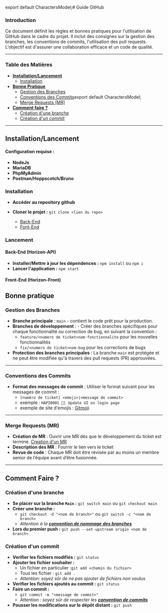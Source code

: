 export default CharactersModel;# Guide GitHub

### Introduction

Ce document définit les règles et bonnes pratiques pour l'utilisation de GitHub dans le cadre du projet. Il inclut des consignes sur la gestion des branches, les conventions de commits, l'utilisation des pull requests. L'objectif est d'assurer une collaboration efficace et un code de qualité.

---

### Table des Matières

- **[Installation/Lancement](#installationlancement)**
  - [Installation](#installation)
- **[Bonne Pratique](#bonne-pratique)**
  - [Gestion des Branches](#gestion-des-branches)
  - [Conventions des Commits](#conventions-des-commits)export default CharactersModel;
  - [Merge Requests (MR)](#merge-requests-mr)
- **[Comment faire ?](#comment-faire-)**
  - [Création d'une branche](#création-dun-branche)
  - [Création d'un commit](#création-dun-commit)

---

## Installation/Lancement

#### Configuration requise :

- **NodeJs**
- **MariaDB**
- **PhpMyAdmin**
- **Postman/Hoppscotch/Bruno**

### Installation

- **Accéder au repository github**
- **Cloner le projet :** `git clone <lien du repo>`

  - [Back-End](https://github.com/Godlonx/Horizon-API.git)
  - [Font-End](https://github.com/Godlonx/Horizon-Front.git)

### Lancement

#### Back-End (Horizon-API)

- **Installer/Mettre à jour les dépendences :** `npm install` ou `npm i`
- **Lancer l'application :** `npm start`

#### Front-End (Horizon-Front)

## Bonne pratique

### Gestion des Branches

- **Branche principale** : `main` - contient le code prêt pour la production.
- **Branches de développement** : - Créer des branches spécifiques pour chaque fonctionnalité ou correction de bug, en suivant la convention :
  - `feature/<numero de ticket>nom-fonctionnalite` pour les nouvelles fonctionnalités
  - `fix/<numero de ticket>nom-bug` pour les corrections de bugs
- **Protection des branches principales** : La branche `main` est protégée et ne peut être modifiée qu'à travers des pull requests (PR) approuvées.

---

### Conventions des Commits

- **Format des messages de commit** : Utiliser le format suivant pour les messages de commit :
  - `[numéro de ticket] <emoji>|<message de commit>`
  - exemple : `HAPI0001 💄| Update UI on login page`
  - exemple de site d'emojis : [Gitmoji](https://gitmoji.dev/)

---

### Merge Requests (MR)

- **Création de MR** : Ouvrir une MR dès que le développement du ticket est terminé. [Creation d'un MR](#creation-des-mr)
- **Description des MR** : Fournir le lien vers le ticket
- **Revue de code** : Chaque MR doit être révisée par au moins un membre senior de l’équipe avant d’être fusionnée.

---

## Comment Faire ?

### Création d'une branche

- **Se placer sur la branche `Main` :** `git switch main` ou `git checkout main`
- **Créer une branche :**
  - `git checkout -d "<nom de branch>"` ou `git switch -c "<nom de branch>`
  - _Attention à la **[convention de nommage des branches](#gestion-des-branches)**_
- **Lors du premier push :** `git push --set-upstream origin <nom de branch>`

### Création d'un commit

- **Verifier les fichiers modifiés :** `git status`
- **Ajouter les fichier souhaiter :**
  - Un fichier en particulier :`git add <chemin du fichier>`
  - Tous les fichier : `git add .`
  - _Attention: soyez sûr de ne pas ajouter de fichiers non voulus_
- **Verifier les fichiers ajoutés au commit :** `git status`
- **Faire un commit :**
  - `git commit -m "<message de commit>"`
  - _Attention : soyez sûr de respecter les **[convention de commits](#conventions-des-commits)**_
- **Pousser les modifications sur le dépôt distant :** `git push`
